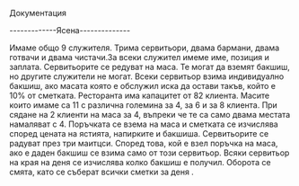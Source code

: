 Документация

-------------Ясена--------------

Имаме общо 9 служителя. Трима сервитьори, двама бармани, двама готвачи и двама чистачи.За всеки служител имеме име, позиция и заплата. Сервитьорите се редуват на маса. Те могат да вземят бакшиш, но другите служители не могат. Всеки сервитьор взима индивидуално бакшиш, ако масата която е обслужил иска да остави такъв, който е 10% от сметката. Ресторанта има капацитет от 82 клиента. Масите които имаме са 11 с различна големина за 4, за 6 и за 8 клиента. При сядане на 2 клиенти на маса за 4, въпреки че те са само двама местата намаляват с 4.
Поръчката се взема на маса и сметката се изчислява според цената на ястията, напирките и бакшиша. Сервитьорите се радуват през три маитцси. Според това, кой е взел поръчка на маса, ако е даден бакшиш се взима само от този сервитьор.
Всяки сервитьор на края на деня се изчислява колко бакшиш е получил.
Оборота се смята, като се съберат всички сметки за деня .
